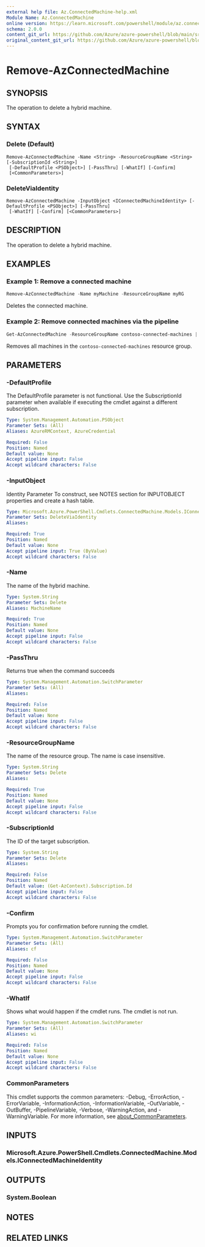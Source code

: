 ```yaml
---
external help file: Az.ConnectedMachine-help.xml
Module Name: Az.ConnectedMachine
online version: https://learn.microsoft.com/powershell/module/az.connectedmachine/remove-azconnectedmachine
schema: 2.0.0
content_git_url: https://github.com/Azure/azure-powershell/blob/main/src/ConnectedMachine/ConnectedMachine/help/Remove-AzConnectedMachine.md
original_content_git_url: https://github.com/Azure/azure-powershell/blob/main/src/ConnectedMachine/ConnectedMachine/help/Remove-AzConnectedMachine.md
---
```


# Remove-AzConnectedMachine

## SYNOPSIS
The operation to delete a hybrid machine.

## SYNTAX

### Delete (Default)
```
Remove-AzConnectedMachine -Name <String> -ResourceGroupName <String> [-SubscriptionId <String>]
 [-DefaultProfile <PSObject>] [-PassThru] [-WhatIf] [-Confirm]
 [<CommonParameters>]
```

### DeleteViaIdentity
```
Remove-AzConnectedMachine -InputObject <IConnectedMachineIdentity> [-DefaultProfile <PSObject>] [-PassThru]
 [-WhatIf] [-Confirm] [<CommonParameters>]
```

## DESCRIPTION
The operation to delete a hybrid machine.

## EXAMPLES

### Example 1: Remove a connected machine
```powershell
Remove-AzConnectedMachine -Name myMachine -ResourceGroupName myRG
```

Deletes the connected machine.

### Example 2: Remove connected machines via the pipeline
```powershell
Get-AzConnectedMachine -ResourceGroupName contoso-connected-machines | Remove-AzConnectedMachine
```

Removes all machines in the `contoso-connected-machines` resource group.

## PARAMETERS

### -DefaultProfile
The DefaultProfile parameter is not functional.
Use the SubscriptionId parameter when available if executing the cmdlet against a different subscription.

```yaml
Type: System.Management.Automation.PSObject
Parameter Sets: (All)
Aliases: AzureRMContext, AzureCredential

Required: False
Position: Named
Default value: None
Accept pipeline input: False
Accept wildcard characters: False
```

### -InputObject
Identity Parameter
To construct, see NOTES section for INPUTOBJECT properties and create a hash table.

```yaml
Type: Microsoft.Azure.PowerShell.Cmdlets.ConnectedMachine.Models.IConnectedMachineIdentity
Parameter Sets: DeleteViaIdentity
Aliases:

Required: True
Position: Named
Default value: None
Accept pipeline input: True (ByValue)
Accept wildcard characters: False
```

### -Name
The name of the hybrid machine.

```yaml
Type: System.String
Parameter Sets: Delete
Aliases: MachineName

Required: True
Position: Named
Default value: None
Accept pipeline input: False
Accept wildcard characters: False
```

### -PassThru
Returns true when the command succeeds

```yaml
Type: System.Management.Automation.SwitchParameter
Parameter Sets: (All)
Aliases:

Required: False
Position: Named
Default value: None
Accept pipeline input: False
Accept wildcard characters: False
```

### -ResourceGroupName
The name of the resource group.
The name is case insensitive.

```yaml
Type: System.String
Parameter Sets: Delete
Aliases:

Required: True
Position: Named
Default value: None
Accept pipeline input: False
Accept wildcard characters: False
```

### -SubscriptionId
The ID of the target subscription.

```yaml
Type: System.String
Parameter Sets: Delete
Aliases:

Required: False
Position: Named
Default value: (Get-AzContext).Subscription.Id
Accept pipeline input: False
Accept wildcard characters: False
```

### -Confirm
Prompts you for confirmation before running the cmdlet.

```yaml
Type: System.Management.Automation.SwitchParameter
Parameter Sets: (All)
Aliases: cf

Required: False
Position: Named
Default value: None
Accept pipeline input: False
Accept wildcard characters: False
```

### -WhatIf
Shows what would happen if the cmdlet runs.
The cmdlet is not run.

```yaml
Type: System.Management.Automation.SwitchParameter
Parameter Sets: (All)
Aliases: wi

Required: False
Position: Named
Default value: None
Accept pipeline input: False
Accept wildcard characters: False
```

### CommonParameters
This cmdlet supports the common parameters: -Debug, -ErrorAction, -ErrorVariable, -InformationAction, -InformationVariable, -OutVariable, -OutBuffer, -PipelineVariable, -Verbose, -WarningAction, and -WarningVariable. For more information, see [about_CommonParameters](http://go.microsoft.com/fwlink/?LinkID=113216).

## INPUTS

### Microsoft.Azure.PowerShell.Cmdlets.ConnectedMachine.Models.IConnectedMachineIdentity

## OUTPUTS

### System.Boolean

## NOTES

## RELATED LINKS
